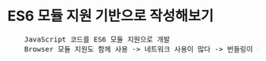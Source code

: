 # ES6 모듈 지원 기반으로 작성해보기
<pre>
    JavaScript 코드를 ES6 모듈 지원으로 개발
    Browser 모듈 지원도 함께 사용 -> 네트워크 사용이 많다 -> 번들링이 필요한 이유
</pre>